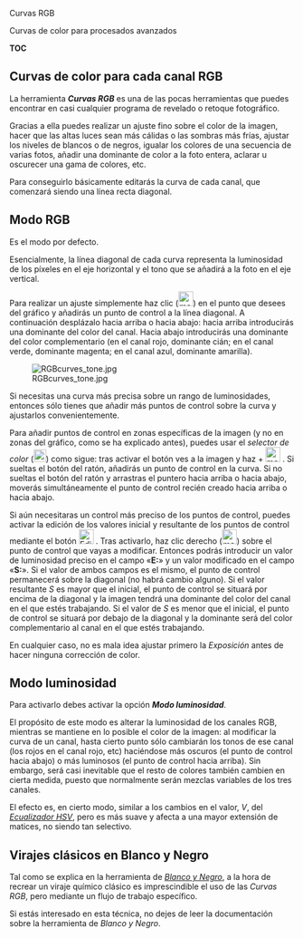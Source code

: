 <div class="pagetitle">

Curvas RGB

</div>
<div class="headline">

Curvas de color para procesados avanzados

</div>

__TOC__

## Curvas de color para cada canal RGB

La herramienta ***Curvas RGB*** es una de las pocas herramientas que
puedes encontrar en casi cualquier programa de revelado o retoque
fotográfico.

Gracias a ella puedes realizar un ajuste fino sobre el color de la
imagen, hacer que las altas luces sean más cálidas o las sombras más
frías, ajustar los niveles de blancos o de negros, igualar los colores
de una secuencia de varias fotos, añadir una dominante de color a la
foto entera, aclarar u oscurecer una gama de colores, etc.

Para conseguirlo básicamente editarás la curva de cada canal, que
comenzará siendo una línea recta diagonal.

## Modo RGB

Es el modo por defecto.

Esencialmente, la línea diagonal de cada curva representa la luminosidad
de los píxeles en el eje horizontal y el tono que se añadirá a la foto
en el eje vertical.

Para realizar un ajuste simplemente haz clic
(<img src="mouse_left-click.png" title="mouse_left-click.png" height="26"
alt="mouse_left-click.png" />) en el punto que desees del gráfico y
añadirás un punto de control a la línea diagonal. A continuación
desplázalo hacia arriba o hacia abajo: hacia arriba introducirás una
dominante del color del canal. Hacia abajo introducirás una dominante
del color complementario (en el canal rojo, dominante cián; en el canal
verde, dominante magenta; en el canal azul, dominante amarilla).

<figure>
<img src="RGBcurves_tone.jpg" title="RGBcurves_tone.jpg" />
<figcaption>RGBcurves_tone.jpg</figcaption>
</figure>

Si necesitas una curva más precisa sobre un rango de luminosidades,
entonces sólo tienes que añadir más puntos de control sobre la curva y
ajustarlos convenientemente.

Para añadir puntos de control en zonas específicas de la imagen (y no en
zonas del gráfico, como se ha explicado antes), puedes usar el *selector
de color*
(<img src="Crosshair-node-curve.png" title="Crosshair-node-curve.png"
width="22" alt="Crosshair-node-curve.png" />) como sigue: tras activar
el botón ves a la imagen y haz  +
<img src="mouse_left-click.png" title="mouse_left-click.png" height="26"
alt="mouse_left-click.png" /> . Si sueltas el botón del ratón, añadirás
un punto de control en la curva. Si no sueltas el botón del ratón y
arrastras el puntero hacia arriba o hacia abajo, moverás simultáneamente
el punto de control recién creado hacia arriba o hacia abajo.

Si aún necesitaras un control más preciso de los puntos de control,
puedes activar la edición de los valores inicial y resultante de los
puntos de control mediante el botón
<img src="Edit-point.png" title="Edit-point.png" height="26"
alt="Edit-point.png" /> . Tras activarlo, haz clic derecho
(<img src="mouse_right-click.png" title="mouse_right-click.png"
height="26" alt="mouse_right-click.png" />) sobre el punto de control
que vayas a modificar. Entonces podrás introducir un valor de
luminosidad preciso en el campo «**E:**» y un valor modificado en el
campo «**S:**». Si el valor de ambos campos es el mismo, el punto de
control permanecerá sobre la diagonal (no habrá cambio alguno). Si el
valor resultante *S* es mayor que el inicial, el punto de control se
situará por encima de la diagonal y la imagen tendrá una dominante del
color del canal en el que estés trabajando. Si el valor de *S* es menor
que el inicial, el punto de control se situará por debajo de la diagonal
y la dominante será del color complementario al canal en el que estés
trabajando.

En cualquier caso, no es mala idea ajustar primero la *Exposición* antes
de hacer ninguna corrección de color.

## Modo luminosidad

Para activarlo debes activar la opción ***Modo luminosidad***.

El propósito de este modo es alterar la luminosidad de los canales RGB,
mientras se mantiene en lo posible el color de la imagen: al modificar
la curva de un canal, hasta cierto punto sólo cambiarán los tonos de ese
canal (los rojos en el canal rojo, etc) haciéndose más oscuros (el punto
de control hacia abajo) o más luminosos (el punto de control hacia
arriba). Sin embargo, será casi inevitable que el resto de colores
también cambien en cierta medida, puesto que normalmente serán mezclas
variables de los tres canales.

El efecto es, en cierto modo, similar a los cambios en el valor, *V*,
del [*Ecualizador HSV*](HSV_Equalizer/es "wikilink"), pero es más suave
y afecta a una mayor extensión de matices, no siendo tan selectivo.

## Virajes clásicos en Blanco y Negro

Tal como se explica en la herramienta de [*Blanco y
Negro*](Black-and-White/es#Flujo_especial_de_trabajo_para_virajes_clásicos "wikilink"),
a la hora de recrear un viraje químico clásico es imprescindible el uso
de las *Curvas RGB*, pero mediante un flujo de trabajo específico.

Si estás interesado en esta técnica, no dejes de leer la documentación
sobre la herramienta de *Blanco y Negro*.